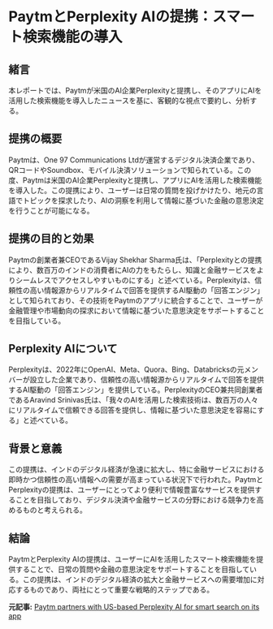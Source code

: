 # PaytmとPerplexity AIの提携：スマート検索機能の導入

## 緒言

本レポートでは、Paytmが米国のAI企業Perplexityと提携し、そのアプリにAIを活用した検索機能を導入したニュースを基に、客観的な視点で要約し、分析する。

## 提携の概要

Paytmは、One 97 Communications Ltdが運営するデジタル決済企業であり、QRコードやSoundbox、モバイル決済ソリューションで知られている。この度、Paytmは米国のAI企業Perplexityと提携し、アプリにAIを活用した検索機能を導入した。この提携により、ユーザーは日常の質問を投げかけたり、地元の言語でトピックを探求したり、AIの洞察を利用して情報に基づいた金融の意思決定を行うことが可能になる。

## 提携の目的と効果

Paytmの創業者兼CEOであるVijay Shekhar Sharma氏は、「Perplexityとの提携により、数百万のインドの消費者にAIの力をもたらし、知識と金融サービスをよりシームレスでアクセスしやすいものにする」と述べている。Perplexityは、信頼性の高い情報源からリアルタイムで回答を提供するAI駆動の「回答エンジン」として知られており、その技術をPaytmのアプリに統合することで、ユーザーが金融管理や市場動向の探求において情報に基づいた意思決定をサポートすることを目指している。

## Perplexity AIについて

Perplexityは、2022年にOpenAI、Meta、Quora、Bing、Databricksの元メンバーが設立した企業であり、信頼性の高い情報源からリアルタイムで回答を提供するAI駆動の「回答エンジン」を提供している。PerplexityのCEO兼共同創業者であるAravind Srinivas氏は、「我々のAIを活用した検索技術は、数百万の人々にリアルタイムで信頼できる回答を提供し、情報に基づいた意思決定を容易にする」と述べている。

## 背景と意義

この提携は、インドのデジタル経済が急速に拡大し、特に金融サービスにおける即時かつ信頼性の高い情報への需要が高まっている状況下で行われた。PaytmとPerplexityの提携は、ユーザーにとってより便利で情報豊富なサービスを提供することを目指しており、デジタル決済や金融サービスの分野における競争力を高めるものと考えられる。

## 結論

PaytmとPerplexity AIの提携は、ユーザーにAIを活用したスマート検索機能を提供することで、日常の質問や金融の意思決定をサポートすることを目指している。この提携は、インドのデジタル経済の拡大と金融サービスへの需要増加に対応するものであり、両社にとって重要な戦略的ステップである。

**元記事:** [Paytm partners with US-based Perplexity AI for smart search on its app](https://upstox.com/news/business-news/latest-updates/paytm-partners-with-us-based-perplexity-ai-for-smart-search-on-its-app/article-148852/)